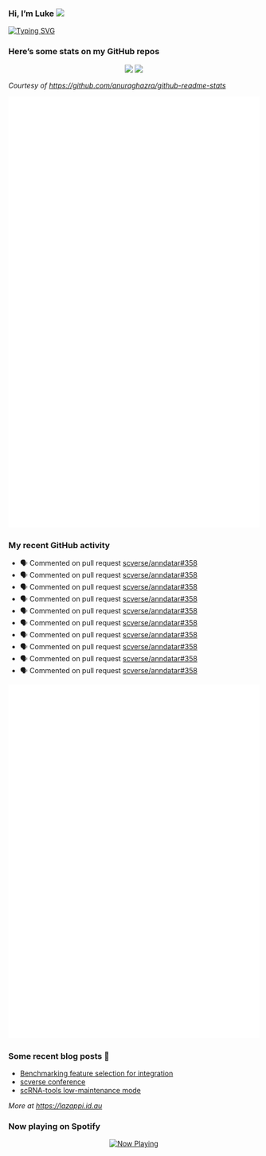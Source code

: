 
<!-- README.md is generated from README.Rmd. Please edit that file -->

### Hi, I’m Luke <img src="https://raw.githubusercontent.com/MartinHeinz/MartinHeinz/master/wave.gif" width="30px">

<!-- Customise this at https://readme-typing-svg.demolab.com -->

[![Typing
SVG](https://readme-typing-svg.demolab.com?font=Fira+Code&duration=3000&pause=200&color=9D24F7&center=true&random=true&width=435&lines=Data+scientist;Bioinformatician;Package+developer;Workflow+engineer)](https://git.io/typing-svg)

<!--
**lazappi/lazappi** is a ✨ _special_ ✨ repository because its `README.md` (this file) appears on your GitHub profile.
&#10;Here are some ideas to get you started:
&#10;- 🔭 I’m currently working on ...
- 🌱 I’m currently learning ...
- 👯 I’m looking to collaborate on ...
- 🤔 I’m looking for help with ...
- 💬 Ask me about ...
- 📫 How to reach me: ...
- 😄 Pronouns: ...
- ⚡ Fun fact: ...
-->

### Here’s some stats on my GitHub repos

<p align="center">
<img src="https://github-readme-stats.vercel.app/api?username=lazappi&count_private=true&show_icons=true&theme=buefy&hide_title=True">
<img src="https://github-readme-stats.vercel.app/api/top-langs/?username=lazappi&hide=html&theme=buefy&layout=compact">
</p>

*Courtesy of <https://github.com/anuraghazra/github-readme-stats>*

<p align="center" style="width:100%;">
<img src="https://github.com/lazappi/lazappi/raw/main/github-intro.svg">
</p>

### My recent GitHub activity

- 🗣 Commented on pull request
  [scverse/anndatar#358](https://github.com/scverse/anndatar#358)
- 🗣 Commented on pull request
  [scverse/anndatar#358](https://github.com/scverse/anndatar#358)
- 🗣 Commented on pull request
  [scverse/anndatar#358](https://github.com/scverse/anndatar#358)
- 🗣 Commented on pull request
  [scverse/anndatar#358](https://github.com/scverse/anndatar#358)
- 🗣 Commented on pull request
  [scverse/anndatar#358](https://github.com/scverse/anndatar#358)
- 🗣 Commented on pull request
  [scverse/anndatar#358](https://github.com/scverse/anndatar#358)
- 🗣 Commented on pull request
  [scverse/anndatar#358](https://github.com/scverse/anndatar#358)
- 🗣 Commented on pull request
  [scverse/anndatar#358](https://github.com/scverse/anndatar#358)
- 🗣 Commented on pull request
  [scverse/anndatar#358](https://github.com/scverse/anndatar#358)
- 🗣 Commented on pull request
  [scverse/anndatar#358](https://github.com/scverse/anndatar#358)

<p align="center" style="width:100%;">
<img src="https://github.com/lazappi/lazappi/raw/main/github-status.svg">
</p>

### Some recent blog posts 📝

- [Benchmarking feature selection for
  integration](https://lazappi.id.au/posts/2025-03-15-feature-selection-benchmark/)
- [scverse
  conference](https://lazappi.id.au/posts/2024-09-15-scverse-conference/)
- [scRNA-tools low-maintenance
  mode](https://lazappi.id.au/posts/2024-03-04-scRNAtools-low-maintenance/)

*More at <https://lazappi.id.au>*

### Now playing on Spotify

<p align="center">
<a href="https://now-playing-profile.lazappi.vercel.app/now-playing?open">
<img src="https://now-playing-profile.lazappi.vercel.app/now-playing" width="256" height="64" alt="Now Playing">
</a>
</p>

